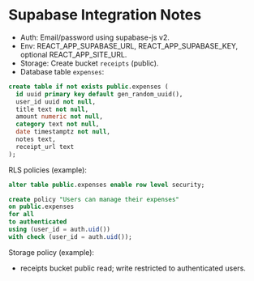 # Supabase Integration Notes

- Auth: Email/password using supabase-js v2.
- Env: REACT_APP_SUPABASE_URL, REACT_APP_SUPABASE_KEY, optional REACT_APP_SITE_URL.
- Storage: Create bucket `receipts` (public).
- Database table `expenses`:

```sql
create table if not exists public.expenses (
  id uuid primary key default gen_random_uuid(),
  user_id uuid not null,
  title text not null,
  amount numeric not null,
  category text not null,
  date timestamptz not null,
  notes text,
  receipt_url text
);
```

RLS policies (example):
```sql
alter table public.expenses enable row level security;

create policy "Users can manage their expenses"
on public.expenses
for all
to authenticated
using (user_id = auth.uid())
with check (user_id = auth.uid());
```

Storage policy (example):
- receipts bucket public read; write restricted to authenticated users.
